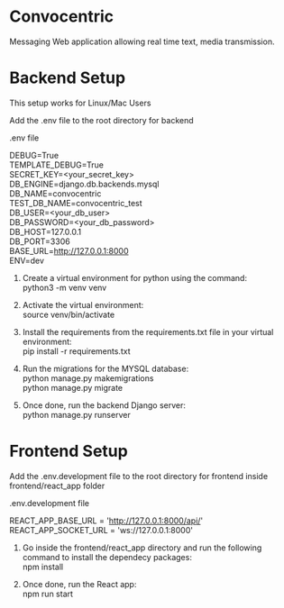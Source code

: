# Convocentric

Messaging Web application allowing real time text, media transmission.

# Backend Setup 

This setup works for Linux/Mac Users

Add the .env file to the root directory for backend

.env file

DEBUG=True<br/>
TEMPLATE_DEBUG=True<br/>
SECRET_KEY=<your_secret_key><br/>
DB_ENGINE=django.db.backends.mysql<br/>
DB_NAME=convocentric<br/>
TEST_DB_NAME=convocentric_test<br/>
DB_USER=<your_db_user><br/>
DB_PASSWORD=<your_db_password><br/>
DB_HOST=127.0.0.1<br/>
DB_PORT=3306<br/>
BASE_URL=http://127.0.0.1:8000<br/>
ENV=dev<br/>

1) Create a virtual environment for python using the command: <br/>
python3 -m venv venv <br/>

2) Activate the virtual environment: <br/>
source venv/bin/activate <br/>

2) Install the requirements from the requirements.txt file in your virtual environment: <br/> 
pip install -r requirements.txt <br/>

3) Run the migrations for the MYSQL database: <br/> 
python manage.py makemigrations <br/>
python manage.py migrate <br/>

4) Once done, run the backend Django server:  <br/> 
python manage.py runserver <br/>

# Frontend Setup 

Add the .env.development file to the root directory for frontend inside frontend/react_app folder

.env.development file

REACT_APP_BASE_URL = 'http://127.0.0.1:8000/api/' <br/>
REACT_APP_SOCKET_URL = 'ws://127.0.0.1:8000'


1) Go inside the frontend/react_app directory and run the following command to install the dependecy packages: <br/> 
npm install <br/>

2) Once done, run the React app: <br/> 
npm run start <br/>


